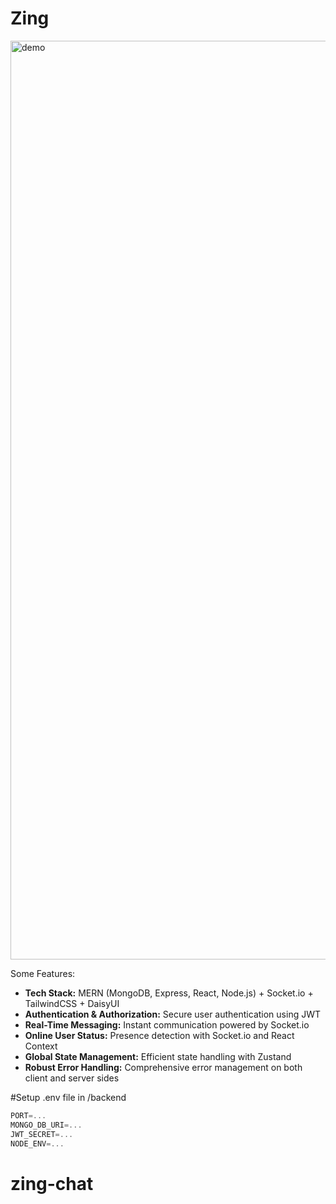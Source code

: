 # Zing
<img width="1470" alt="demo" src="https://github.com/user-attachments/assets/15eefc0e-11cc-4861-bdd9-ec972458bbe8" />

Some Features:

- **Tech Stack:** MERN (MongoDB, Express, React, Node.js) + Socket.io + TailwindCSS + DaisyUI  
- **Authentication & Authorization:** Secure user authentication using JWT  
- **Real-Time Messaging:** Instant communication powered by Socket.io  
- **Online User Status:** Presence detection with Socket.io and React Context  
- **Global State Management:** Efficient state handling with Zustand  
- **Robust Error Handling:** Comprehensive error management on both client and server sides  

#Setup .env file in /backend

```js
PORT=...
MONGO_DB_URI=...
JWT_SECRET=...
NODE_ENV=...
```
# zing-chat
